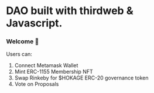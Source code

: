 # DAO built with thirdweb & Javascript.

### **Welcome 👋**
Users can:
1. Connect Metamask Wallet
2. Mint ERC-1155 Membership NFT
3. Swap Rinkeby for $HOKAGE ERC-20 governance token
4. Vote on Proposals



